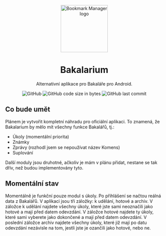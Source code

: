 <p align="center">
 <img width="150" src="https://github.com/kokolem/Bakalarium/blob/master/app/src/main/res/mipmap-xxxhdpi/ic_launcher_round.png" alt="Bookmark Manager logo"/>
</p>

<h1 align="center">Bakalarium</h1>

<div align="center">
  
  Alternativní aplikace pro Bakaláře pro Android.
  
  ![GitHub](https://img.shields.io/github/license/kokolem/Bakalarium)
  ![GitHub code size in bytes](https://img.shields.io/github/languages/code-size/kokolem/Bakalarium)
  ![GitHub last commit](https://img.shields.io/github/last-commit/kokolem/Bakalarium)
  
</div>

## Co bude umět
Plánem je vytvořit kompletní náhradu pro oficiální aplikaci. To znamená, že Bakalarium by mělo mít všechny funkce Bakalářů, tj.:
* Úkoly (momentální priorita)
* Známky
* Zprávy (rozhodl jsem se nepoužívat název Komens)
* Suplování

Další moduly jsou druhotné, ačkoliv je mám v plánu přidat, nestane se tak dřív, než budou implementovány tyto.

## Momentální stav
Momentálně je funkční pouze modul s úkoly. Po přihlášení se načtou reálná data z Bakalářů. V aplikaci jsou tři záložky: k udělání, hotové a archiv. V záložce k udělání najdete všechny úkoly, které jste sami neoznačili jako hotové a mají před datem odevzdání. V záložce hotové najdete ty úkoly, které sami vyberete jako dokončené a mají před datem odevzdání. V poslední záložce archiv najdete všechny úkoly, které již mají po datu odevzdání nezávisle na tom, jestli jste je ozančili jako hotové, nebo ne.
